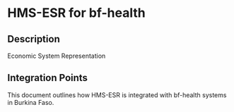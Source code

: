 # HMS-ESR for bf-health

## Description

Economic System Representation

## Integration Points

This document outlines how HMS-ESR is integrated with bf-health systems in Burkina Faso.
